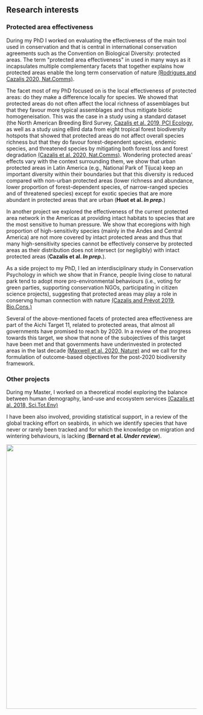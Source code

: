 ## Research interests


### Protected area effectiveness

During my PhD I worked on evaluating the effectiveness of the main tool used in conservation and that is central in international conservation agreements such as the Convention on Biological Diversity: protected areas. The term "protected area effectiveness" in used in many ways as it incapsulates multiple complementary facets that together explains how protected areas enable the long term conservation of nature [(Rodrigues and Cazalis 2020, Nat.Comms)](https://www.nature.com/articles/s41467-020-18989-2).

The facet most of my PhD focused on is the local effectiveness of protected areas: do they make a difference locally for species. We showed that protected areas do not often affect the local richness of assemblages but that they favour more typical assemblages and thus mitigate biotic homogeneisation. This was the case in a study using a standard dataset (the North American Breeding Bird Survey, [Cazalis et al. 2019, PCI Ecology](https://www.biorxiv.org/content/10.1101/433037v4.full.pdf), as well as a study using eBird data from eight tropical forest biodiversity hotspots that showed that protected areas do not affect overall species richness but that they do favour forest-dependent species, endemic species, and threatened species by mitigating both forest loss and forest degradation [(Cazalis et al. 2020, Nat.Comms)](https://www.nature.com/articles/s41467-020-18230-0). Wondering protected areas' effects vary with the context surrounding them, we show that urban protected areas in Latin America (e.g., National Park of Tijuca) keep an important diversity within their boundaries but that this diversity is reduced compared with non-urban protected areas (lower richness and abundance, lower proportion of forest-dependent species, of narrow-ranged species and of threatened species) except for exotic species that are more abundant in protected areas that are urban (**Huot et al. *In prep.***)

In another project we explored the effectiveness of the current protected area network in the Americas at providing intact habitats to species that are the most sensitive to human pressure. We show that ecoregions with high proportion of high-sensitivity species (mainly in the Andes and Central America) are not more covered by intact protected areas and thus that many high-sensitivity species cannot be effectively conserve by protected areas as their distribution does not intersect (or negligibly) with intact protected areas (**Cazalis et al. *In prep.***).

As a side project to my PhD, I led an interdisciplinary study in Conservation Psychology in which we show that in France, people living close to natural park tend to adopt more pro-environmental behaviours (i.e., voting for green parties, supporting conservation NGOs, participating in citizen science projects), suggesting that protected areas may play a role in conservng human connection with nature [(Cazalis and Prévot 2019, Bio.Cons.)](https://doi.org/10.1016/j.biocon.2019.03.012)

Several of the above-mentioned facets of protected area effectiveness are part of the Aichi Target 11, related to protected areas, that almost all governments have promised to reach by 2020. In a review of the progress towards this target, we show that none of the subojectives of this target have been met and that governments have underinvested in protected areas in the last decade [(Maxwell et al. 2020, Nature)](https://www.nature.com/articles/s41586-020-2773-z) and we call for the formulation of outcome-based objectives for the post-2020 biodiversity framework.


### Other projects
During my Master, I worked on a theoretical model exploring the balance between human demography, land-use and ecosystem services [(Cazalis et al. 2018, Sci.Tot.Env)](https://doi.org/10.1016/j.scitotenv.2018.03.360)

I have been also involved, providing statistical support, in a review of the global tracking effort on seabirds, in which we identify species that have never or rarely been tracked and for which the knowledge on migration and wintering behaviours, is lacking (**Bernard et al. *Under review***).



<img src="https://victorcazalis.github.io/Hirondelle rustique5 - Rouveyrac - 25-06-13.JPG"  align="center" width="700">
